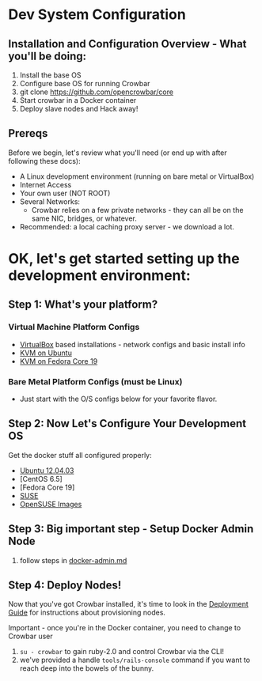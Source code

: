 # Dev System Configuration

## Installation and Configuration Overview - What you'll be doing:

1. Install the base OS
2. Configure base OS for running Crowbar
3. git clone https://github.com/opencrowbar/core
4. Start crowbar in a Docker container
5. Deploy slave nodes and Hack away!

## Prereqs

Before we begin, let's review what you'll need (or end up with after following these docs):

* A Linux development environment (running on bare metal or VirtualBox)
* Internet Access
* Your own user (NOT ROOT)
* Several Networks:
  * Crowbar relies on a few private networks - they can all be on the same NIC, bridges, or whatever.
* Recommended: a local caching proxy server - we download a lot.

# OK, let's get started setting up the development environment:

## Step 1: What's your platform?

### Virtual Machine Platform Configs

* [VirtualBox](virtualbox.md) based installations - network configs and basic install info
* [KVM on Ubuntu](kvm-ubuntu.md)
* [KVM on Fedora Core 19](kvm-fedora.md)

### Bare Metal Platform Configs (must be Linux)
 * Just start with the O/S configs below for your favorite flavor.

## Step 2: Now Let's Configure Your Development OS

Get the docker stuff all configured properly:

* [Ubuntu 12.04.03](dev-ubuntu-12.04.03.md)
* [CentOS 6.5]
* [Fedora Core 19]
* [SUSE](dev-vm-SUSE.md)
* [OpenSUSE Images](dev-openSUSE-images.md)

## Step 3: Big important step - Setup Docker Admin Node 
  1. follow steps in [docker-admin.md](docker-admin.md)

## Step 4: Deploy Nodes!  

Now that you've got Crowbar installed, it's time to look in the [Deployment Guide](../../deployment-guide/README.md) for instructions about provisioning nodes.

 Important - once you're in the Docker container, you need to change to Crowbar user
  1. `su - crowbar` to gain ruby-2.0 and control Crowbar via the CLI!
  1. we've provided a handle `tools/rails-console` command if you want to reach deep into the bowels of the bunny.



